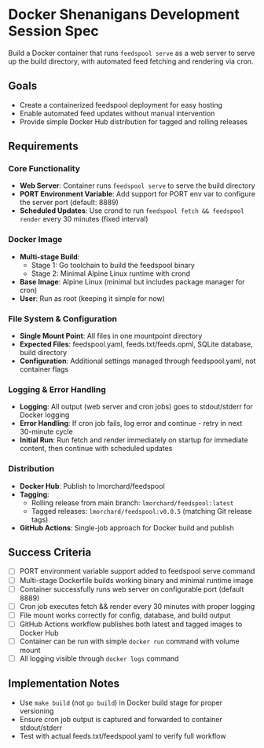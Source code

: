 # Docker Shenanigans Development Session Spec

Build a Docker container that runs `feedspool serve` as a web server to serve up the build directory, with automated feed fetching and rendering via cron.

## Goals

- Create a containerized feedspool deployment for easy hosting
- Enable automated feed updates without manual intervention  
- Provide simple Docker Hub distribution for tagged and rolling releases

## Requirements

### Core Functionality
- **Web Server**: Container runs `feedspool serve` to serve the build directory
- **PORT Environment Variable**: Add support for PORT env var to configure the server port (default: 8889)
- **Scheduled Updates**: Use crond to run `feedspool fetch && feedspool render` every 30 minutes (fixed interval)

### Docker Image
- **Multi-stage Build**: 
  - Stage 1: Go toolchain to build the feedspool binary
  - Stage 2: Minimal Alpine Linux runtime with crond
- **Base Image**: Alpine Linux (minimal but includes package manager for cron)
- **User**: Run as root (keeping it simple for now)

### File System & Configuration  
- **Single Mount Point**: All files in one mountpoint directory
- **Expected Files**: feedspool.yaml, feeds.txt/feeds.opml, SQLite database, build directory
- **Configuration**: Additional settings managed through feedspool.yaml, not container flags

### Logging & Error Handling
- **Logging**: All output (web server and cron jobs) goes to stdout/stderr for Docker logging
- **Error Handling**: If cron job fails, log error and continue - retry in next 30-minute cycle
- **Initial Run**: Run fetch and render immediately on startup for immediate content, then continue with scheduled updates

### Distribution
- **Docker Hub**: Publish to lmorchard/feedspool
- **Tagging**: 
  - Rolling release from main branch: `lmorchard/feedspool:latest`
  - Tagged releases: `lmorchard/feedspool:v0.0.5` (matching Git release tags)
- **GitHub Actions**: Single-job approach for Docker build and publish

## Success Criteria

- [ ] PORT environment variable support added to feedspool serve command
- [ ] Multi-stage Dockerfile builds working binary and minimal runtime image
- [ ] Container successfully runs web server on configurable port (default 8889)
- [ ] Cron job executes fetch && render every 30 minutes with proper logging
- [ ] File mount works correctly for config, database, and build output
- [ ] GitHub Actions workflow publishes both latest and tagged images to Docker Hub
- [ ] Container can be run with simple `docker run` command with volume mount
- [ ] All logging visible through `docker logs` command

## Implementation Notes

- Use `make build` (not `go build`) in Docker build stage for proper versioning
- Ensure cron job output is captured and forwarded to container stdout/stderr
- Test with actual feeds.txt/feedspool.yaml to verify full workflow
